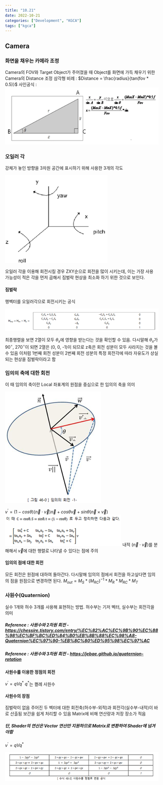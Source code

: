 ```yaml
---
title: "10.21"
date: 2022-10-21
categories: ["Development", "KGCA"]
tags: ["kgca"]
---
```

## Camera
### 화면을 채우는 카메라 조정
Camera의 FOV와 Target Object가 주어졌을 때 Object를 화면에 가득 채우기 위한 Camera의 Distance 조정
삼각형 비례 : $Distance = \frac{radius}{tan(fov * 0.5)}$
사인공식 : 
![](/images/ee6e5528-9519-4b4e-9247-e94353154c2a-image.PNG)

### 오일러 각
강체가 놓인 방향을 3차원 공간에 표시하기 위해 사용한 3개의 각도

![](/images/a6a8325a-9f4b-4262-a3b7-aee8af71dde0-image.PNG)

오일러 각을 이용해 회전시킬 경우 ZXY순으로 회전을 많이 시키는데, 이는 가장 사용 가능성이 적은 각을 먼저 곱해서 짐벌락 현상을 최소화 하기 위한 것으로 보인다.
#### 짐벌락
행벡터를 오일러각으로 회전시키는 공식

![](/images/28df06de-f853-4874-bdec-f9b5aad1e601-image.PNG)

최종행렬을 보면 2열이 모두 $\theta_x$에 영향을 받는다는 것을 확인할 수 있음.
다시말해 $\theta_x$가 $90^\circ$, $270^\circ$이 되면 2열은 (0, 0, -1)이 되므로 z축은 회전 성분이 모두 사라지는 것을 볼 수 있음
이처럼 1번째 회전 성분이 2번째 회전 성분의 특정 회전각에 따라 자유도가 상실되는 현상을 짐벌락이라고 함

### 임의의 축에 대한 회전
이 때 임의의 축이란 Local 좌표계의 원점을 중심으로 한 임의의 축을 의미

![](/images/a16e852b-2ba5-4328-820d-0c67331206b1-image.PNG)

$v^\prime = (1 - cos\theta)(\vec{n} \cdot \vec{v})\vec{n} + cos\theta \vec{v} + sin\theta(\vec{n} \times \vec{v})$
![](/images/5018b5d2-8a1b-4158-b0a9-0ef91b6f6c66-image.png)
내적 $(\vec{n} \cdot \vec{v})$를 분해해서 $\vec{v}$에 대한 행렬로 나타낼 수 있다는 점에 주의
#### 임의의 점에 대한 회전
모든 회전은 원점에 대하여 돌아간다. 다시말해 임의의 점에서 회전을 하고싶다면 임의의 점을 원점으로 변경하면 된다.
$M_{out} = M_S * (M_{RC})^{-1} * M_R * M_{RC} * M_T$

### 사원수(Quaternion)
실수 1개와 허수 3개를 사용해 표현하는 방법. 허수부는 기저 벡터, 실수부는 회전각을 의미
##### _Reference_ : 사원수와 2차원 회전 - https://chessire.tistory.com/entry/%EC%82%AC%EC%9B%90%EC%88%98%EC%BF%BC%ED%84%B0%EB%8B%88%EC%98%A8-Quaternion%EC%97%90-%EB%8C%80%ED%95%98%EC%97%AC
##### _Reference_ : 사원수와 3차원 회전 - https://jebae.github.io/quaternion-rotation

#### 사원수를 이용한 정점의 회전
$v^\prime = qVq^*$
$q^*$는 켤례 사원수
#### 사원수의 장점
짐벌락이 없음
주어진 두 벡터에 대한 회전축(허수부-외적)과 회전각(실수부-내적)이 바로 산출됨
보간을 쉽게 처리할 수 있음
Matrix에 비해 연산량과 저장 장소가 적음
##### 단, Shader의 연산은 Vector 연산만 지원하므로 Matrix로 변환하여 Shader에 넘겨야함
$v^\prime = qVq^*$

![](/images/ac1ef399-4ef1-4edc-a995-955dc0109333-image.PNG)
